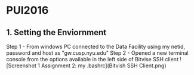 # PUI2016

## 1. Setting the Enviornment

Step 1 - From windows PC connected to the Data Facility using my netid, password and host as "gw.cusp.nyu.edu"
Step 2 - Opened a new terminal console from the options available in the left side of Bitvise SSH client
![Screenshot 1 Assignment 2: my .bashrc](Bitvish SSH Client.png)
